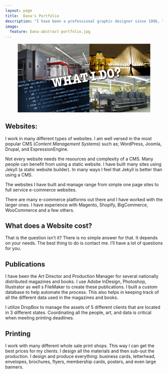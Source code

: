```yaml
---
layout: page
title:  Dana's Portfolio
description: "I have been a professional graphic designer sinse 1996, thats a long time."
image:
  feature: Dana-abstract-portfolio.jpg
---
```


<figure>
    <img src="/assets/images/what-I-do.jpg" />
</figure>

<h2>Websites:</h2>
<p>I work in many different types of websites. I am well versed in the most popular CMS (<em>Content Management Systems</em>) such as; WordPress, Joomla, Drupal, and ExpressionEngine.</p>

<p>Not every website needs the resources and complexity of a CMS. Many people can benefit from using a static website. I have built many sites using Jekyll (a static website builder). In many ways I feel that Jekyll is better than using a CMS.</p>

<p>The websites I have built and manage range from simple one page sites to full service e-commerce websites.</p> 

<p>There are many e-commerce platforms out there and I have worked with the larger ones. I have experience with Magento, Shopify, BigCommerce, WooCommerce and a few others.</p>

<h2>What does a Website cost?</h2>
<p>That is the question isn’t it? There is no simple answer for that. It depends on your needs. The best thing to do is contact me. I’ll have a lot of questions for you.</p>

<h2>Publications</h2>
<p>I have been the Art Director and Production Manager for several nationally distributed magazines and books. I use Adobe InDesign, Photoshop, Illustrator as well s FileMaker to create these publications. I built a custom database to help automate the process. This also helps in keeping track of all the different data used in the magazines and books.</p>

<p>I utilize DropBox to manage the assets of 5 different clients that are located in 3 different states. Coordinating all the people, art, and data is critical when meeting printing deadlines.</p>

<h2>Printing</h2>
<p>I work with many different whole sale print shops. This way I can get the best prices for my clients. I design all the materials and then sub-out the production. I design and produce everything: business cards, letterhead, envelopes, brochures, flyers, membership cards, posters, and even large banners.</p>